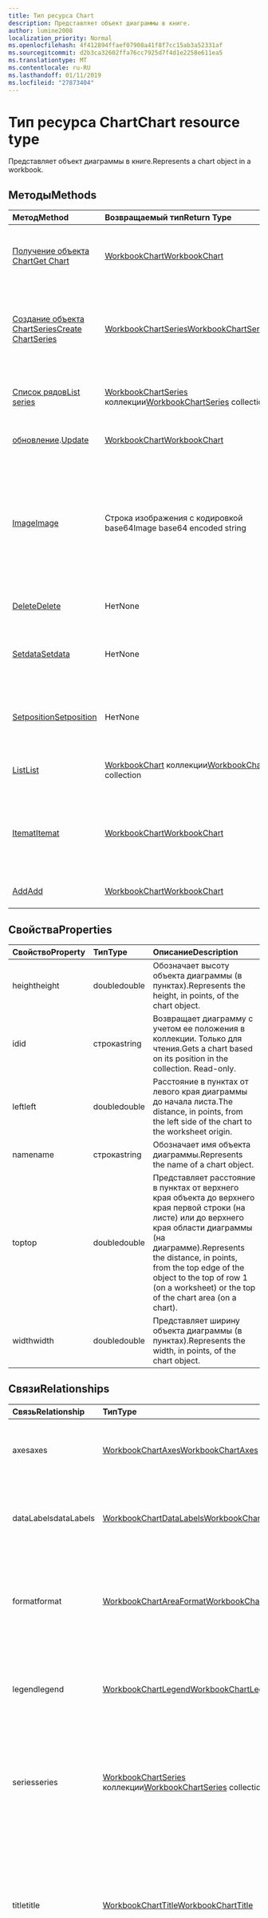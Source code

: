 ```yaml
---
title: Тип ресурса Chart
description: Представляет объект диаграммы в книге.
author: lumine2008
localization_priority: Normal
ms.openlocfilehash: 4f412894ffaef07908a41f8f7cc15ab3a52331af
ms.sourcegitcommit: d2b3ca32602ffa76cc7925d7f4d1e2258e611ea5
ms.translationtype: MT
ms.contentlocale: ru-RU
ms.lasthandoff: 01/11/2019
ms.locfileid: "27873404"
---
```

# <a name="chart-resource-type"></a><span data-ttu-id="9486c-103">Тип ресурса Chart</span><span class="sxs-lookup"><span data-stu-id="9486c-103">Chart resource type</span></span>

<span data-ttu-id="9486c-104">Представляет объект диаграммы в книге.</span><span class="sxs-lookup"><span data-stu-id="9486c-104">Represents a chart object in a workbook.</span></span>


## <a name="methods"></a><span data-ttu-id="9486c-105">Методы</span><span class="sxs-lookup"><span data-stu-id="9486c-105">Methods</span></span>

| <span data-ttu-id="9486c-106">Метод</span><span class="sxs-lookup"><span data-stu-id="9486c-106">Method</span></span>           | <span data-ttu-id="9486c-107">Возвращаемый тип</span><span class="sxs-lookup"><span data-stu-id="9486c-107">Return Type</span></span>    |<span data-ttu-id="9486c-108">Описание</span><span class="sxs-lookup"><span data-stu-id="9486c-108">Description</span></span>|
|:---------------|:--------|:----------|
|[<span data-ttu-id="9486c-109">Получение объекта Chart</span><span class="sxs-lookup"><span data-stu-id="9486c-109">Get Chart</span></span>](../api/chart-get.md) | [<span data-ttu-id="9486c-110">WorkbookChart</span><span class="sxs-lookup"><span data-stu-id="9486c-110">WorkbookChart</span></span>](chart.md) |<span data-ttu-id="9486c-111">Чтение свойств и связей объекта диаграммы.</span><span class="sxs-lookup"><span data-stu-id="9486c-111">Read properties and relationships of chart object.</span></span>|
|[<span data-ttu-id="9486c-112">Создание объекта ChartSeries</span><span class="sxs-lookup"><span data-stu-id="9486c-112">Create ChartSeries</span></span>](../api/chart-post-series.md) |[<span data-ttu-id="9486c-113">WorkbookChartSeries</span><span class="sxs-lookup"><span data-stu-id="9486c-113">WorkbookChartSeries</span></span>](chartseries.md)| <span data-ttu-id="9486c-114">Создание объекта ChartSeries путем добавления в коллекцию рядов.</span><span class="sxs-lookup"><span data-stu-id="9486c-114">Create a new ChartSeries by posting to the series collection.</span></span>|
|[<span data-ttu-id="9486c-115">Список рядов</span><span class="sxs-lookup"><span data-stu-id="9486c-115">List series</span></span>](../api/chart-list-series.md) |<span data-ttu-id="9486c-116">[WorkbookChartSeries](chartseries.md) коллекции</span><span class="sxs-lookup"><span data-stu-id="9486c-116">[WorkbookChartSeries](chartseries.md) collection</span></span>| <span data-ttu-id="9486c-117">Получение коллекции объектов ChartSeries.</span><span class="sxs-lookup"><span data-stu-id="9486c-117">Get a ChartSeries object collection.</span></span>|
|<span data-ttu-id="9486c-118">[обновление](../api/chart-update.md).</span><span class="sxs-lookup"><span data-stu-id="9486c-118">[Update](../api/chart-update.md)</span></span> | [<span data-ttu-id="9486c-119">WorkbookChart</span><span class="sxs-lookup"><span data-stu-id="9486c-119">WorkbookChart</span></span>](chart.md)   |<span data-ttu-id="9486c-120">Обновление объекта Chart.</span><span class="sxs-lookup"><span data-stu-id="9486c-120">Update Chart object.</span></span> |
|[<span data-ttu-id="9486c-121">Image</span><span class="sxs-lookup"><span data-stu-id="9486c-121">Image</span></span>](../api/chart-image.md)|<span data-ttu-id="9486c-122">Строка изображения с кодировкой base64</span><span class="sxs-lookup"><span data-stu-id="9486c-122">Image base64 encoded string</span></span>|<span data-ttu-id="9486c-123">Отрисовывает диаграмму в виде изображения с кодировкой base64, масштабируя ее в соответствии с указанным размером.</span><span class="sxs-lookup"><span data-stu-id="9486c-123">Renders the chart as a base64-encoded image by scaling the chart to fit the specified dimensions.</span></span>|
|[<span data-ttu-id="9486c-124">Delete</span><span class="sxs-lookup"><span data-stu-id="9486c-124">Delete</span></span>](../api/chart-delete.md)|<span data-ttu-id="9486c-125">Нет</span><span class="sxs-lookup"><span data-stu-id="9486c-125">None</span></span>|<span data-ttu-id="9486c-126">Удаляет объект диаграммы.</span><span class="sxs-lookup"><span data-stu-id="9486c-126">Deletes the chart object.</span></span>|
|[<span data-ttu-id="9486c-127">Setdata</span><span class="sxs-lookup"><span data-stu-id="9486c-127">Setdata</span></span>](../api/chart-setdata.md)|<span data-ttu-id="9486c-128">Нет</span><span class="sxs-lookup"><span data-stu-id="9486c-128">None</span></span>|<span data-ttu-id="9486c-129">Сбрасывает исходные данные для диаграммы.</span><span class="sxs-lookup"><span data-stu-id="9486c-129">Resets the source data for the chart.</span></span>|
|[<span data-ttu-id="9486c-130">Setposition</span><span class="sxs-lookup"><span data-stu-id="9486c-130">Setposition</span></span>](../api/chart-setposition.md)|<span data-ttu-id="9486c-131">Нет</span><span class="sxs-lookup"><span data-stu-id="9486c-131">None</span></span>|<span data-ttu-id="9486c-132">Располагает диаграмму относительно ячеек на листе.</span><span class="sxs-lookup"><span data-stu-id="9486c-132">Positions the chart relative to cells on the worksheet.</span></span>|
|[<span data-ttu-id="9486c-133">List</span><span class="sxs-lookup"><span data-stu-id="9486c-133">List</span></span>](../api/chart-list.md) | <span data-ttu-id="9486c-134">[WorkbookChart](chart.md) коллекции</span><span class="sxs-lookup"><span data-stu-id="9486c-134">[WorkbookChart](chart.md) collection</span></span> |<span data-ttu-id="9486c-135">Получение коллекции объектов диаграмм.</span><span class="sxs-lookup"><span data-stu-id="9486c-135">Get chart object collection.</span></span> |
|[<span data-ttu-id="9486c-136">Itemat</span><span class="sxs-lookup"><span data-stu-id="9486c-136">Itemat</span></span>](../api/chartcollection-itemat.md)|[<span data-ttu-id="9486c-137">WorkbookChart</span><span class="sxs-lookup"><span data-stu-id="9486c-137">WorkbookChart</span></span>](chart.md)|<span data-ttu-id="9486c-138">Возвращает диаграмму на основании сведений о ее позиции в коллекции.</span><span class="sxs-lookup"><span data-stu-id="9486c-138">Gets a chart based on its position in the collection.</span></span>|
|[<span data-ttu-id="9486c-139">Add</span><span class="sxs-lookup"><span data-stu-id="9486c-139">Add</span></span>](../api/chartcollection-add.md)|[<span data-ttu-id="9486c-140">WorkbookChart</span><span class="sxs-lookup"><span data-stu-id="9486c-140">WorkbookChart</span></span>](chart.md)|<span data-ttu-id="9486c-141">Создает диаграмму.</span><span class="sxs-lookup"><span data-stu-id="9486c-141">Creates a new chart.</span></span>|

## <a name="properties"></a><span data-ttu-id="9486c-142">Свойства</span><span class="sxs-lookup"><span data-stu-id="9486c-142">Properties</span></span>
| <span data-ttu-id="9486c-143">Свойство</span><span class="sxs-lookup"><span data-stu-id="9486c-143">Property</span></span>     | <span data-ttu-id="9486c-144">Тип</span><span class="sxs-lookup"><span data-stu-id="9486c-144">Type</span></span>   |<span data-ttu-id="9486c-145">Описание</span><span class="sxs-lookup"><span data-stu-id="9486c-145">Description</span></span>|
|:---------------|:--------|:----------|
|<span data-ttu-id="9486c-146">height</span><span class="sxs-lookup"><span data-stu-id="9486c-146">height</span></span>|<span data-ttu-id="9486c-147">double</span><span class="sxs-lookup"><span data-stu-id="9486c-147">double</span></span>|<span data-ttu-id="9486c-148">Обозначает высоту объекта диаграммы (в пунктах).</span><span class="sxs-lookup"><span data-stu-id="9486c-148">Represents the height, in points, of the chart object.</span></span>|
|<span data-ttu-id="9486c-149">id</span><span class="sxs-lookup"><span data-stu-id="9486c-149">id</span></span>|<span data-ttu-id="9486c-150">строка</span><span class="sxs-lookup"><span data-stu-id="9486c-150">string</span></span>|<span data-ttu-id="9486c-p101">Возвращает диаграмму с учетом ее положения в коллекции. Только для чтения.</span><span class="sxs-lookup"><span data-stu-id="9486c-p101">Gets a chart based on its position in the collection. Read-only.</span></span>|
|<span data-ttu-id="9486c-153">left</span><span class="sxs-lookup"><span data-stu-id="9486c-153">left</span></span>|<span data-ttu-id="9486c-154">double</span><span class="sxs-lookup"><span data-stu-id="9486c-154">double</span></span>|<span data-ttu-id="9486c-155">Расстояние в пунктах от левого края диаграммы до начала листа.</span><span class="sxs-lookup"><span data-stu-id="9486c-155">The distance, in points, from the left side of the chart to the worksheet origin.</span></span>|
|<span data-ttu-id="9486c-156">name</span><span class="sxs-lookup"><span data-stu-id="9486c-156">name</span></span>|<span data-ttu-id="9486c-157">строка</span><span class="sxs-lookup"><span data-stu-id="9486c-157">string</span></span>|<span data-ttu-id="9486c-158">Обозначает имя объекта диаграммы.</span><span class="sxs-lookup"><span data-stu-id="9486c-158">Represents the name of a chart object.</span></span>|
|<span data-ttu-id="9486c-159">top</span><span class="sxs-lookup"><span data-stu-id="9486c-159">top</span></span>|<span data-ttu-id="9486c-160">double</span><span class="sxs-lookup"><span data-stu-id="9486c-160">double</span></span>|<span data-ttu-id="9486c-161">Представляет расстояние в пунктах от верхнего края объекта до верхнего края первой строки (на листе) или до верхнего края области диаграммы (на диаграмме).</span><span class="sxs-lookup"><span data-stu-id="9486c-161">Represents the distance, in points, from the top edge of the object to the top of row 1 (on a worksheet) or the top of the chart area (on a chart).</span></span>|
|<span data-ttu-id="9486c-162">width</span><span class="sxs-lookup"><span data-stu-id="9486c-162">width</span></span>|<span data-ttu-id="9486c-163">double</span><span class="sxs-lookup"><span data-stu-id="9486c-163">double</span></span>|<span data-ttu-id="9486c-164">Представляет ширину объекта диаграммы (в пунктах).</span><span class="sxs-lookup"><span data-stu-id="9486c-164">Represents the width, in points, of the chart object.</span></span>|

## <a name="relationships"></a><span data-ttu-id="9486c-165">Связи</span><span class="sxs-lookup"><span data-stu-id="9486c-165">Relationships</span></span>
| <span data-ttu-id="9486c-166">Связь</span><span class="sxs-lookup"><span data-stu-id="9486c-166">Relationship</span></span> | <span data-ttu-id="9486c-167">Тип</span><span class="sxs-lookup"><span data-stu-id="9486c-167">Type</span></span>   |<span data-ttu-id="9486c-168">Описание</span><span class="sxs-lookup"><span data-stu-id="9486c-168">Description</span></span>|
|:---------------|:--------|:----------|
|<span data-ttu-id="9486c-169">axes</span><span class="sxs-lookup"><span data-stu-id="9486c-169">axes</span></span>|[<span data-ttu-id="9486c-170">WorkbookChartAxes</span><span class="sxs-lookup"><span data-stu-id="9486c-170">WorkbookChartAxes</span></span>](chartaxes.md)|<span data-ttu-id="9486c-p102">Представляет оси диаграммы. Только для чтения.</span><span class="sxs-lookup"><span data-stu-id="9486c-p102">Represents chart axes. Read-only.</span></span>|
|<span data-ttu-id="9486c-173">dataLabels</span><span class="sxs-lookup"><span data-stu-id="9486c-173">dataLabels</span></span>|[<span data-ttu-id="9486c-174">WorkbookChartDataLabels</span><span class="sxs-lookup"><span data-stu-id="9486c-174">WorkbookChartDataLabels</span></span>](chartdatalabels.md)|<span data-ttu-id="9486c-p103">Представляет метки данных на диаграмме. Только для чтения.</span><span class="sxs-lookup"><span data-stu-id="9486c-p103">Represents the datalabels on the chart. Read-only.</span></span>|
|<span data-ttu-id="9486c-177">format</span><span class="sxs-lookup"><span data-stu-id="9486c-177">format</span></span>|[<span data-ttu-id="9486c-178">WorkbookChartAreaFormat</span><span class="sxs-lookup"><span data-stu-id="9486c-178">WorkbookChartAreaFormat</span></span>](chartareaformat.md)|<span data-ttu-id="9486c-p104">Инкапсулирует свойства формата для области диаграммы. Только для чтения.</span><span class="sxs-lookup"><span data-stu-id="9486c-p104">Encapsulates the format properties for the chart area. Read-only.</span></span>|
|<span data-ttu-id="9486c-181">legend</span><span class="sxs-lookup"><span data-stu-id="9486c-181">legend</span></span>|[<span data-ttu-id="9486c-182">WorkbookChartLegend</span><span class="sxs-lookup"><span data-stu-id="9486c-182">WorkbookChartLegend</span></span>](chartlegend.md)|<span data-ttu-id="9486c-p105">Представляет условные обозначения для диаграммы. Только для чтения.</span><span class="sxs-lookup"><span data-stu-id="9486c-p105">Represents the legend for the chart. Read-only.</span></span>|
|<span data-ttu-id="9486c-185">series</span><span class="sxs-lookup"><span data-stu-id="9486c-185">series</span></span>|<span data-ttu-id="9486c-186">[WorkbookChartSeries](chartseries.md) коллекции</span><span class="sxs-lookup"><span data-stu-id="9486c-186">[WorkbookChartSeries](chartseries.md) collection</span></span>|<span data-ttu-id="9486c-p106">Представляет один ряд данных или коллекцию рядов данных в диаграмме. Только для чтения.</span><span class="sxs-lookup"><span data-stu-id="9486c-p106">Represents either a single series or collection of series in the chart. Read-only.</span></span>|
|<span data-ttu-id="9486c-189">title</span><span class="sxs-lookup"><span data-stu-id="9486c-189">title</span></span>|[<span data-ttu-id="9486c-190">WorkbookChartTitle</span><span class="sxs-lookup"><span data-stu-id="9486c-190">WorkbookChartTitle</span></span>](charttitle.md)|<span data-ttu-id="9486c-p107">Представляет заголовок указанной диаграммы, включая его текст, видимость, положение и форматирование. Только для чтения.</span><span class="sxs-lookup"><span data-stu-id="9486c-p107">Represents the title of the specified chart, including the text, visibility, position and formating of the title. Read-only.</span></span>|
|<span data-ttu-id="9486c-193">worksheet</span><span class="sxs-lookup"><span data-stu-id="9486c-193">worksheet</span></span>|[<span data-ttu-id="9486c-194">WorkbookWorksheet</span><span class="sxs-lookup"><span data-stu-id="9486c-194">WorkbookWorksheet</span></span>](worksheet.md)|<span data-ttu-id="9486c-p108">Лист, содержащий текущую диаграмму. Только для чтения.</span><span class="sxs-lookup"><span data-stu-id="9486c-p108">The worksheet containing the current chart. Read-only.</span></span>|

## <a name="json-representation"></a><span data-ttu-id="9486c-197">Представление JSON</span><span class="sxs-lookup"><span data-stu-id="9486c-197">JSON representation</span></span>

<span data-ttu-id="9486c-198">Ниже представлено описание ресурса в формате JSON.</span><span class="sxs-lookup"><span data-stu-id="9486c-198">Here is a JSON representation of the resource.</span></span>

<!--{
  "blockType": "resource",
  "optionalProperties": [],
  "keyProperty": "id",
  "baseType": "microsoft.graph.entity",
  "@odata.type": "microsoft.graph.workbookChart"
}-->

```json
{
  "height": 1024,
  "id": "string",
  "left": 1024,
  "name": "string",
  "top": 1024,
  "width": 1024
}

```

<!-- uuid: 8fcb5dbc-d5aa-4681-8e31-b001d5168d79
2015-10-25 14:57:30 UTC -->
<!-- {
  "type": "#page.annotation",
  "description": "Chart resource",
  "keywords": "",
  "section": "documentation",
  "tocPath": ""
}-->
